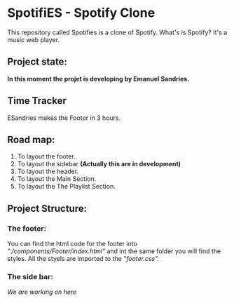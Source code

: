 # SpotifiES - Spotify Clone

This repository called Spotifies is a clone of Spotify. What's is Spotify? It's a music web player.

## Project state:

**In this moment the projet is developing by Emanuel Sandries.**

## Time Tracker

ESandries makes the Footer in 3 hours.

## Road map:

1.  To layout the footer.
2.  To layout the sidebar **(Actually this are in development)**
3.  To layout the header.
4.  To layout the Main Section.
5.  To layout the The Playlist Section.

## Project Structure:

### The footer:

You can find the html code for the footer into _"./components/Footer/index.html"_ and int the same folder you will find the styles. All the styels are imported to the _"footer.css"._

### The side bar:

_We are working on here_
